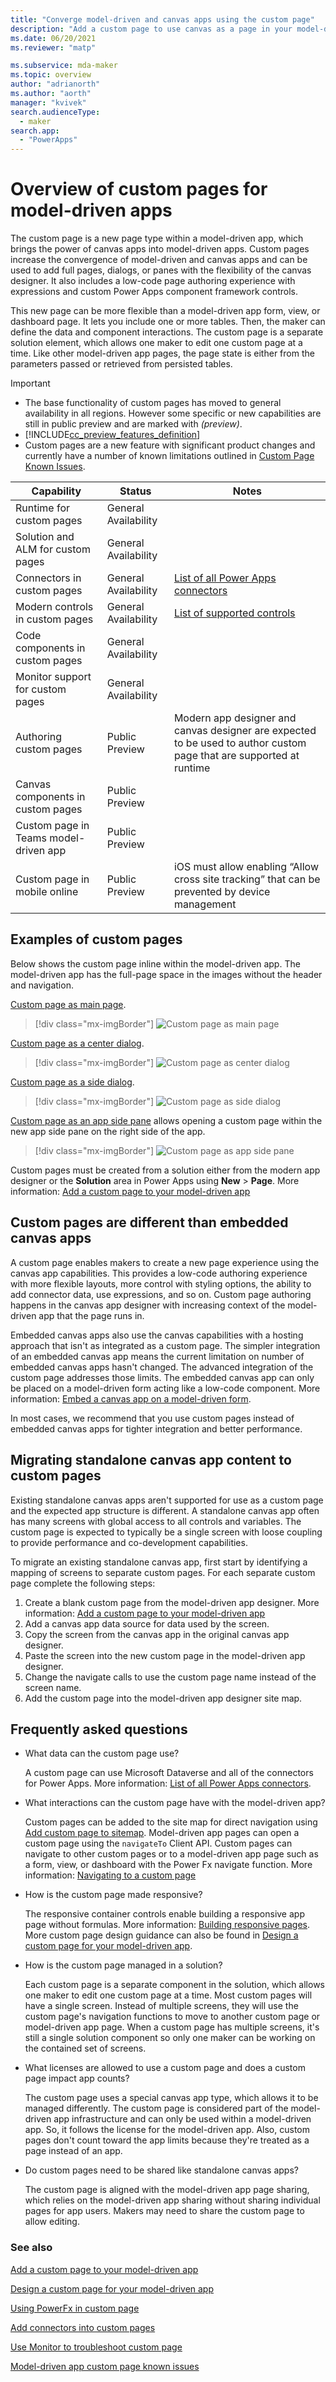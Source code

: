 ```yaml
---
title: "Converge model-driven and canvas apps using the custom page"
description: "Add a custom page to use canvas as a page in your model-driven app" 
ms.date: 06/20/2021
ms.reviewer: "matp"

ms.subservice: mda-maker
ms.topic: overview
author: "adrianorth"
ms.author: "aorth"
manager: "kvivek"
search.audienceType: 
  - maker
search.app: 
  - "PowerApps"
---
```

# Overview of custom pages for model-driven apps

The custom page is a new page type within a model-driven app, which brings the power of canvas apps into model-driven apps. Custom pages increase the convergence of model-driven and canvas apps and can be used to add full pages, dialogs, or panes with the flexibility of the canvas designer. It also includes a low-code page authoring experience with expressions and custom Power Apps component framework controls.  

This new page can be more flexible than a model-driven app form, view, or dashboard page. It lets you include one or more tables. Then, the maker can define the data and component interactions. The custom page is a separate solution element, which allows one maker to edit one custom page at a time. Like other model-driven app pages, the page state is either from the parameters passed or retrieved from persisted tables.

> [!IMPORTANT]
> - The base functionality of custom pages has moved to general availability in all regions.  However some specific or new capabilities are still in public preview and are marked with _(preview)_.
> - [!INCLUDE[cc_preview_features_definition](../../includes/cc-preview-features-definition.md)] 
> - Custom pages are a new feature with significant product changes and currently have a number of known limitations outlined in [Custom Page Known Issues](model-app-page-issues.md).

| Capability | Status | Notes |
| -- | -- | -- |
| Runtime for custom pages | General Availability |
| Solution and ALM for custom pages | General Availability |
| Connectors in custom pages | General Availability | [List of all Power Apps connectors](/connectors/connector-reference/connector-reference-powerapps-connectors) |
| Modern controls in custom pages | General Availability | [List of supported controls](design-page-for-model-app.md#supported-controls-in-a-custom-page)
| Code components in custom pages | General Availability |
| Monitor support for custom pages | General Availability |
| Authoring custom pages | Public Preview | Modern app designer and canvas designer are expected to be used to author custom page that are supported at runtime |
| Canvas components in custom pages | Public Preview |
| Custom page in Teams model-driven app | Public Preview |
| Custom page in mobile online | Public Preview | iOS must allow enabling “Allow cross site tracking” that can be prevented by device management |

## Examples of custom pages

Below shows the custom page inline within the model-driven app. The model-driven app has the full-page space in the images without the header and navigation.

[Custom page as main page](add-page-to-model-app.md).

  > [!div class="mx-imgBorder"]
  > ![Custom page as main page](media/model-app-page-overview/page-inline-model-app.png "Custom page as main page")

[Custom page as a center dialog](/powerapps/developer/model-driven-apps/clientapi/navigate-to-custom-page-examples#open-as-a-centered-dialog).

  > [!div class="mx-imgBorder"]
  > ![Custom page as center dialog](media/model-app-page-overview/page-center-dialog-model-app.png "Custom page as center dialog")

[Custom page as a side dialog](/powerapps/developer/model-driven-apps/clientapi/navigate-to-custom-page-examples#open-as-a-side-dialog).

  > [!div class="mx-imgBorder"]
  > ![Custom page as side dialog](media/model-app-page-overview/page-side-dialog-model-app.png "Custom page as side dialog")
  > 

[Custom page as an app side pane](/powerapps/developer/model-driven-apps/clientapi/create-app-side-panes) allows opening a custom page within the new app side pane on the right side of the app.

  > [!div class="mx-imgBorder"]
  > ![Custom page as app side pane](media/model-app-page-overview/page-app-side-pane-model-app.png "Custom page as app side pane")
  > 

Custom pages must be created from a solution either from the modern app designer or the **Solution** area in Power Apps using **New** > **Page**. More information: [Add a custom page to your model-driven app](add-page-to-model-app.md)

## Custom pages are different than embedded canvas apps

A custom page enables makers to create a new page experience using the canvas app capabilities. This provides a low-code authoring experience with more flexible layouts, more control with styling options, the ability to add connector data, use expressions, and so on. Custom page authoring happens in the canvas app designer with increasing context of the model-driven app that the page runs in.

Embedded canvas apps also use the canvas capabilities with a hosting approach that isn't as integrated as a custom page. The simpler integration of an embedded canvas app means the current limitation on number of embedded canvas apps hasn't changed. The advanced integration of the custom page addresses those limits. The embedded canvas app can only be placed on a model-driven form acting like a low-code component. More information: [Embed a canvas app on a model-driven form](embed-canvas-app-in-form.md).

In most cases, we recommend that you use custom pages instead of embedded canvas apps for tighter integration and better performance. 

## Migrating standalone canvas app content to custom pages

Existing standalone canvas apps aren't supported for use as a custom page and the expected app structure is different. A standalone canvas app often has many screens with global access to all controls and variables. The custom page is expected to typically be a single screen with loose coupling to provide performance and co-development capabilities.

To migrate an existing standalone canvas app, first start by identifying a mapping of screens to separate custom pages. For each separate custom page complete the following steps:

1. Create a blank custom page from the model-driven app designer. More information: [Add a custom page to your model-driven app](add-page-to-model-app.md)
1. Add a canvas app data source for data used by the screen.
1. Copy the screen from the canvas app in the original canvas app designer.
1. Paste the screen into the new custom page in the model-driven app designer.
1. Change the navigate calls to use the custom page name instead of the screen name.
1. Add the custom page into the model-driven app designer site map.

## Frequently asked questions

* What data can the custom page use?

  A custom page can use Microsoft Dataverse and all of the connectors for Power Apps. More information: [List of all Power Apps connectors](/connectors/connector-reference/connector-reference-powerapps-connectors).

* What interactions can the custom page have with the model-driven app?

  Custom pages can be added to the site map for direct navigation using [Add custom page to sitemap](add-page-to-model-app.md#add-an-existing-custom-page-into-a-site-map). Model-driven app pages can open a custom page using the `navigateTo` Client API. Custom pages can navigate to other custom pages or to a model-driven app page such as a form, view, or dashboard with the Power Fx navigate function. More information: [Navigating to a custom page](page-powerfx-in-model-app.md#navigating-to-a-custom-page)

* How is the custom page made responsive?

  The responsive container controls enable building a responsive app page without formulas. More information: [Building responsive pages](../canvas-apps/build-responsive-apps.md).  More custom page design guidance can also be found in [Design a custom page for your model-driven app](design-page-for-model-app.md).

* How is the custom page managed in a solution?

  Each custom page is a separate component in the solution, which allows one maker to edit one custom page at a time. Most custom pages will have a single screen. Instead of multiple screens, they will use the custom page's navigation functions to move to another custom page or model-driven app page. When a custom page has multiple screens, it's still a single solution component so only one maker can be working on the contained set of screens.

* What licenses are allowed to use a custom page and does a custom page impact app counts?

  The custom page uses a special canvas app type, which allows it to be managed differently. The custom page is considered part of the model-driven app infrastructure and can only be used within a model-driven app. So, it follows the license for the model-driven app. Also, custom pages don't count toward the app limits because they're treated as a page instead of an app.

* Do custom pages need to be shared like standalone canvas apps?

  The custom page is aligned with the model-driven app page sharing, which relies on the model-driven app sharing without sharing individual pages for app users. Makers may need to share the custom page to allow editing.

### See also

[Add a custom page to your model-driven app](add-page-to-model-app.md)

[Design a custom page for your model-driven app](design-page-for-model-app.md)

[Using PowerFx in custom page](page-powerfx-in-model-app.md)

[Add connectors into custom pages](../canvas-apps/add-data-connection.md)

[Use Monitor to troubleshoot custom page](monitor-page-checker.md)

[Model-driven app custom page known issues](model-app-page-issues.md)
